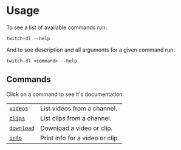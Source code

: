 # Usage

To see a list of available commands run:

```
twitch-dl --help
```

And to see description and all arguments for a given command run:

```
twitch-dl <command> --help
```

## Commands

Click on a command to see it's documentation.

|                                      |                                 |
|------------------------------------- | ------------------------------- |
| [`videos`](commands/videos.md)     | List videos from a channel.     |
| [`clips`](commands/clips.md)       | List clips from a channel.      |
| [`download`](commands/download.md) | Download a video or clip.       |
| [`info`](commands/info.md)         | Print info for a video or clip. |

